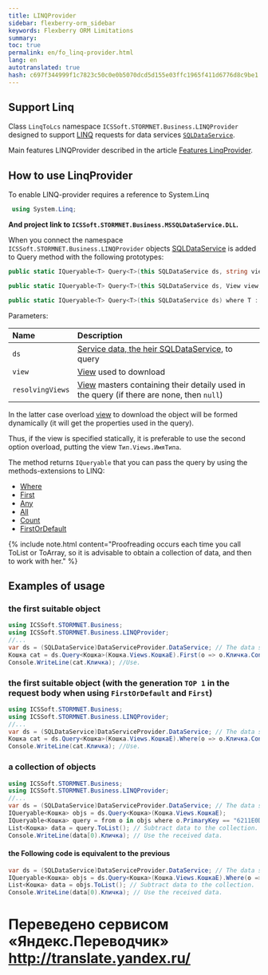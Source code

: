 ```yaml
--- 
title: LINQProvider 
sidebar: flexberry-orm_sidebar 
keywords: Flexberry ORM Limitations 
summary: 
toc: true 
permalink: en/fo_linq-provider.html 
lang: en 
autotranslated: true 
hash: c697f344999f1c7823c50c0e0b5070dcd5d155e03ffc1965f411d6776d8c9be1 
--- 
```


## Support Linq 

Class `LinqToLcs` namespace `ICSSoft.STORMNET.Business.LINQProvider` designed to support [LINQ](http://ru.wikipedia.org/wiki/LINQ) requests for data services [`SQLDataService`](fo_sql-data-service.html). 

Main features LINQProvider described in the article [Features LinqProvider](fo_linq-provider-faetures.html). 

## How to use LinqProvider 

To enable LINQ-provider requires a reference to System.Linq 

``` csharp
 using System.Linq;
``` 

**And project link to `ICSSoft.STORMNET.Business.MSSQLDataService.DLL`.** 

When you connect the namespace `ICSSoft.STORMNET.Business.LINQProvider` objects [SQLDataService](fo_sql-data-service.html) is added to Query method with the following prototypes: 

``` csharp
public static IQueryable<T> Query<T>(this SQLDataService ds, string viewName) where T : DataObject

public static IQueryable<T> Query<T>(this SQLDataService ds, View view, IEnumerable<View> resolvingViews = null) where T : DataObject

public static IQueryable<T> Query<T>(this SQLDataService ds) where T : DataObject
``` 

Parameters: 

| Name | Description | 
|:----|:----| 
| `ds` | [Service data, the heir SQLDataService](fo_sql-data-service.html), to query| 
| `view` | [View](fd_view-definition.html) used to download| 
| `resolvingViews` | [View](fd_view-definition.html) masters containing their detaily used in the query (if there are none, then `null`)| 

In the latter case overload [view](fd_view-definition.html) to download the object will be formed dynamically (it will get the properties used in the query). 

Thus, if the view is specified statically, it is preferable to use the second option overload, putting the view `Тип.Views.ИмяТипа`. 

The method returns `IQueryable` that you can pass the query by using the methods-extensions to LINQ: 
* [Where](http://msdn.microsoft.com/en-us/library/system.linq.queryable.where.aspx) 
* [First](http://msdn.microsoft.com/en-us/library/system.linq.queryable.first.aspx) 
* [Any](http://msdn.microsoft.com/en-us/library/system.linq.queryable.any.aspx) 
* [All](http://msdn.microsoft.com/en-us/library/bb534754.aspx) 
* [Count](http://msdn.microsoft.com/en-us/library/bb534754.aspx) 
* [FirstOrDefault](http://msdn.microsoft.com/ru-ru/library/system.linq.queryable.firstordefault.aspx) 

{% include note.html content="Proofreading occurs each time you call ToList or ToArray, so it is advisable to obtain a collection of data, and then to work with her." %} 

## Examples of usage 

### the first suitable object 

``` csharp
using ICSSoft.STORMNET.Business;
using ICSSoft.STORMNET.Business.LINQProvider;
//... 
var ds = (SQLDataService)DataServiceProvider.DataService; // The data service. 
Кошка cat = ds.Query<Кошка>(Кошка.Views.КошкаE).First(o => o.Кличка.Contains("Osh")); // Get the object. 
Console.WriteLine(cat.Кличка); //Use. 
``` 

### the first suitable object (with the generation `TOP 1` in the request body when using `FirstOrDefault` and `First`) 

``` csharp
using ICSSoft.STORMNET.Business;
using ICSSoft.STORMNET.Business.LINQProvider;
//... 
var ds = (SQLDataService)DataServiceProvider.DataService; // The data service. 
Кошка cat = ds.Query<Кошка>(Кошка.Views.КошкаE).Where(o => o.Кличка.Contains("Osh")).Take(1).FirstOrDefault(); // Get the object. 
Console.WriteLine(cat.Кличка); //Use. 
``` 

### a collection of objects 

``` csharp
using ICSSoft.STORMNET.Business;
using ICSSoft.STORMNET.Business.LINQProvider;
//... 
var ds = (SQLDataService)DataServiceProvider.DataService; // The data service. 
IQueryable<Кошка> objs = ds.Query<Кошка>(Кошка.Views.КошкаE); 
IQueryable<Кошка> query = from o in objs where o.PrimaryKey == "6211E0DE-3E7A-4A68-866A-AB206A005B1C" select o; // Get the cats on a given key value. 
List<Кошка> data = query.ToList(); // Subtract data to the collection. 
Console.WriteLine(data[0).Кличка); // Use the received data. 
``` 

#### the Following code is equivalent to the previous 

``` csharp
var ds = (SQLDataService)DataServiceProvider.DataService; // The data service. 
IQueryable<Кошка> objs = ds.Query<Кошка>(Кошка.Views.КошкаE).Where(o => o.PrimaryKey == "6211E0DE-3E7A-4A68-866A-AB206A005B1C"); // Get the cats on a given key value. 
List<Кошка> data = objs.ToList(); // Subtract data to the collection. 
Console.WriteLine(data[0).Кличка); // Use the received data. 
``` 



 # Переведено сервисом «Яндекс.Переводчик» http://translate.yandex.ru/